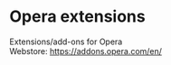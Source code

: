 <!-- current link
https://github.com/iulmit/Tidy-web/blob/main/Opera.md
-->

# Opera extensions

Extensions/add-ons for Opera</br>
Webstore: https://addons.opera.com/en/
<!-- 
_template_ ([#]())</br>
[add-ons webstore]() | 
[website]() | 
[source-code]()
-->

